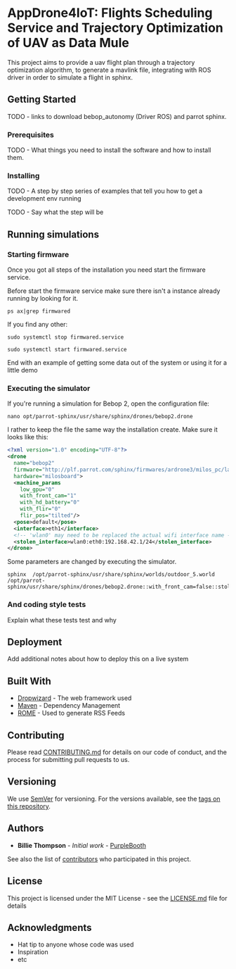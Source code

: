 # AppDrone4IoT: Flights Scheduling Service and Trajectory Optimization of UAV as Data Mule

This project aims to provide a uav flight plan through a trajectory optimization algorithm, to generate a mavlink file, integrating with ROS driver in order to simulate a flight in sphinx.

## Getting Started

TODO - links to download bebop_autonomy (Driver ROS) and parrot sphinx.

### Prerequisites

TODO - What things you need to install the software and how to install them.

### Installing

TODO - A step by step series of examples that tell you how to get a development env running

TODO - Say what the step will be

## Running simulations

### Starting firmware 

Once you got all steps of the installation you need start the firmware service.

Before start the firmware service make sure there isn't a instance already running by looking for it.

```
ps ax|grep firmwared

```

If you find any other:

```
sudo systemctl stop firmwared.service

```

```
sudo systemctl start firmwared.service

```


End with an example of getting some data out of the system or using it for a little demo

### Executing the simulator

If you're running a simulation for Bebop 2, open the configuration file:

```
nano opt/parrot-sphinx/usr/share/sphinx/drones/bebop2.drone

```
I rather to keep the file the same way the installation create. Make sure it looks like this:

```xml
<?xml version="1.0" encoding="UTF-8"?>
<drone
  name="bebop2"
  firmware="http://plf.parrot.com/sphinx/firmwares/ardrone3/milos_pc/latest/images/ardrone3-milos_pc.ext2.zip"
  hardware="milosboard">
  <machine_params
    low_gpu="0"
    with_front_cam="1"
    with_hd_battery="0"
    with_flir="0"
    flir_pos="tilted"/>
  <pose>default</pose>
  <interface>eth1</interface>
  <!-- 'wlan0' may need to be replaced the actual wifi interface name -->
  <stolen_interface>wlan0:eth0:192.168.42.1/24</stolen_interface>
</drone>

```

Some parameters are changed by executing the simulator.

```
sphinx  /opt/parrot-sphinx/usr/share/sphinx/worlds/outdoor_5.world /opt/parrot-sphinx/usr/share/sphinx/drones/bebop2.drone::with_front_cam=false::stolen_interface=wlp4s0:wlp4s0:192.168.42.1/24

```


### And coding style tests

Explain what these tests test and why



## Deployment

Add additional notes about how to deploy this on a live system

## Built With

* [Dropwizard](http://www.dropwizard.io/1.0.2/docs/) - The web framework used
* [Maven](https://maven.apache.org/) - Dependency Management
* [ROME](https://rometools.github.io/rome/) - Used to generate RSS Feeds

## Contributing

Please read [CONTRIBUTING.md](https://gist.github.com/PurpleBooth/b24679402957c63ec426) for details on our code of conduct, and the process for submitting pull requests to us.

## Versioning

We use [SemVer](http://semver.org/) for versioning. For the versions available, see the [tags on this repository](https://github.com/your/project/tags). 

## Authors

* **Billie Thompson** - *Initial work* - [PurpleBooth](https://github.com/PurpleBooth)

See also the list of [contributors](https://github.com/your/project/contributors) who participated in this project.

## License

This project is licensed under the MIT License - see the [LICENSE.md](LICENSE.md) file for details

## Acknowledgments

* Hat tip to anyone whose code was used
* Inspiration
* etc

